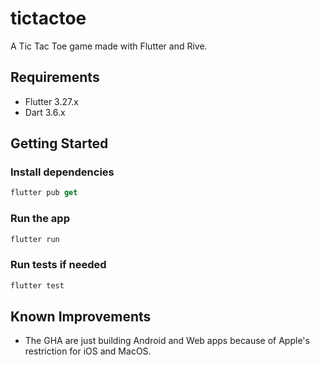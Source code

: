 # tictactoe

A Tic Tac Toe game made with Flutter and Rive.

## Requirements
- Flutter 3.27.x
- Dart 3.6.x

## Getting Started

### Install dependencies
```dart
flutter pub get
```

### Run the app
```dart
flutter run
```

### Run tests if needed
```dart
flutter test
```

## Known Improvements
- The GHA are just building Android and Web apps because of Apple's restriction for iOS and MacOS.